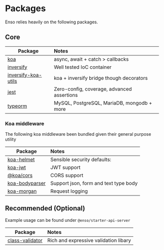 # Packages

Enso relies heavily on the following packages.

## Core

| Package                     | Notes                                      |
|-----------------------------|:-------------------------------------------|
| [koa](todo)                 | async, await + catch > callbacks           |
| [inversify](todo)           | Well tested IoC container                  |
| [inversify-koa-utils](todo) | koa + inversify bridge though decorators   |
| [jest](todo)                | Zero-config, coverage, advanced assertions |
| [typeorm](todo)             | MySQL, PostgreSQL, MariaDB, mongodb + more |

### Koa middleware

The following koa middleware been bundled given their general purpose utility

| Package                | Notes                                 |
|------------------------|:--------------------------------------|
| [koa-helmet](todo)     | Sensible security defaults:           |
| [koa-jwt](todo)        | JWT support                           |
| [@koa/cors](todo)      | CORS support                          |
| [koa-bodyparser](todo) | Support json, form and text type body |
| [koa-morgan](todo)     | Request logging                       |

## Recommended (Optional)

Example usage can be found under `@enso/starter-api-server`

| Package                 | Notes                                 |
|-------------------------|:--------------------------------------|
| [class-validator](todo) | Rich and expressive validation libary |
